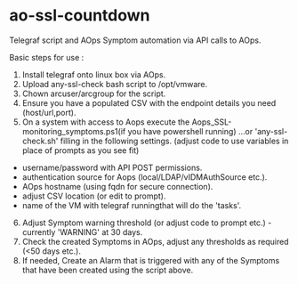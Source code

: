 # ao-ssl-countdown
Telegraf script and AOps Symptom automation via API calls to AOps.

Basic steps for use :

1. Install telegraf onto linux box via AOps.
2. Upload any-ssl-check bash script to /opt/vmware.
3. Chown arcuser/arcgroup for the script.
4. Ensure you have a populated CSV with the endpoint details you need (host/url,port).
5. On a system with access to Aops execute the Aops_SSL-monitoring_symptoms.ps1(if you have powershell running) ...or 'any-ssl-check.sh' filling in the following settings. (adjust code to use variables in place of prompts as you see fit)

- username/password with API POST permissions.
- authentication source for Aops (local/LDAP/vIDMAuthSource etc.).
- AOps hostname (using fqdn for secure connection).
- adjust CSV location (or edit to prompt).
- name of the VM with telegraf runningthat will do the 'tasks'.

	
6. Adjust Symptom warning threshold (or adjust code to prompt etc.) - currently 'WARNING' at 30 days.
7. Check the created Symptoms in AOps, adjust any thresholds as required (<50 days etc.).
8. If needed, Create an Alarm that is triggered with any of the Symptoms that have been created using the script above.
	
	
